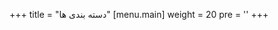 +++
title = "دسته بندی ها"
[menu.main]
  weight = 20
  pre = '<i class="fas fa-fw fa-folder"></i>'
+++
